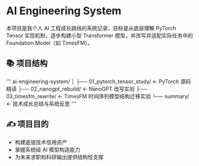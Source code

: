 # AI Engineering System

本项目是我个人 AI 工程成长路线的系统记录，目标是从底层理解 PyTorch Tensor 实现机制，逐步构建小型 Transformer 模型，并改写并适配实际任务中的 Foundation Model（如 TimesFM）。

## 📚 项目结构
'''
ai-engineering-system/
│
├── 01_pytorch_tensor_study/ ← PyTorch 源码精读
├── 02_nanogpt_rebuild/ ← NanoGPT 改写实验
├── 03_timesfm_rewrite/ ← TimesFM 时间序列模型结构迁移实验
└── summary/ ← 技术成长总结与系统反思
'''


## ✍️ 项目目的

- 构建底层技术信用资产
- 掌握系统级 AI 模型构造能力
- 为未来求职和科研输出提供结构性支撑
